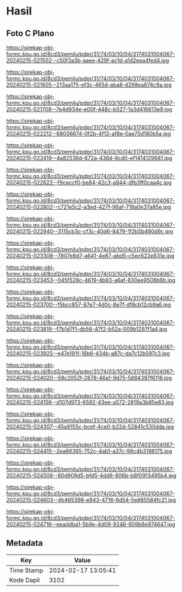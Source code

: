 # Hasil

## Foto C Plano

https://sirekap-obj-formc.kpu.go.id/8cd3/pemilu/pdpr/31/74/03/10/04/3174031004067-20240215-021502--c50f3a3b-aaee-429f-ac1d-a1d2eea4fed4.jpg

https://sirekap-obj-formc.kpu.go.id/8cd3/pemilu/pdpr/31/74/03/10/04/3174031004067-20240215-021605--213aa175-ef3c-465d-aba8-d268ea674c9a.jpg

https://sirekap-obj-formc.kpu.go.id/8cd3/pemilu/pdpr/31/74/03/10/04/3174031004067-20240215-021708--7e4d934e-e00f-448c-b527-1a3d416613e9.jpg

https://sirekap-obj-formc.kpu.go.id/8cd3/pemilu/pdpr/31/74/03/10/04/3174031004067-20240215-022212--68036674-0f2b-4f13-af8e-0ae75d180b5a.jpg

https://sirekap-obj-formc.kpu.go.id/8cd3/pemilu/pdpr/31/74/03/10/04/3174031004067-20240215-022419--4a82536d-672a-436d-9cd0-ef1414129681.jpg

https://sirekap-obj-formc.kpu.go.id/8cd3/pemilu/pdpr/31/74/03/10/04/3174031004067-20240215-022622--f9ceccf0-be84-42c3-a944-dfb3ff0caa4c.jpg

https://sirekap-obj-formc.kpu.go.id/8cd3/pemilu/pdpr/31/74/03/10/04/3174031004067-20240215-022802--c721e5c2-a3ed-427f-96af-718a0e37a85e.jpg

https://sirekap-obj-formc.kpu.go.id/8cd3/pemilu/pdpr/31/74/03/10/04/3174031004067-20240215-022940--3115cb3c-cf3c-40d6-8479-1f2b5b490d9c.jpg

https://sirekap-obj-formc.kpu.go.id/8cd3/pemilu/pdpr/31/74/03/10/04/3174031004067-20240215-023308--7807e8d7-a641-4e87-abd5-c5ec622e831e.jpg

https://sirekap-obj-formc.kpu.go.id/8cd3/pemilu/pdpr/31/74/03/10/04/3174031004067-20240215-023453--045f528c-4619-4b63-a6af-830ee9508b6b.jpg

https://sirekap-obj-formc.kpu.go.id/8cd3/pemilu/pdpr/31/74/03/10/04/3174031004067-20240215-023700--f5bcc857-87e7-4d0c-8e7f-df8cb12cb9a6.jpg

https://sirekap-obj-formc.kpu.go.id/8cd3/pemilu/pdpr/31/74/03/10/04/3174031004067-20240215-023819--f7b1d7f1-db56-47f2-b52a-009b1297f1a4.jpg

https://sirekap-obj-formc.kpu.go.id/8cd3/pemilu/pdpr/31/74/03/10/04/3174031004067-20240215-023925--e47e191f-16b6-434b-a87c-da7c12b597c3.jpg

https://sirekap-obj-formc.kpu.go.id/8cd3/pemilu/pdpr/31/74/03/10/04/3174031004067-20240215-024020--58c2052f-2878-46a1-9d75-5884397f6116.jpg

https://sirekap-obj-formc.kpu.go.id/8cd3/pemilu/pdpr/31/74/03/10/04/3174031004067-20240215-024156--d107d973-6592-43ee-a572-2819a3b85e83.jpg

https://sirekap-obj-formc.kpu.go.id/8cd3/pemilu/pdpr/31/74/03/10/04/3174031004067-20240215-024307--45a9155c-bcef-4ce0-b22d-52841c530dda.jpg

https://sirekap-obj-formc.kpu.go.id/8cd3/pemilu/pdpr/31/74/03/10/04/3174031004067-20240215-024415--2ea66365-752c-4ab1-a37c-98c4b3198175.jpg

https://sirekap-obj-formc.kpu.go.id/8cd3/pemilu/pdpr/31/74/03/10/04/3174031004067-20240215-024506--80d909d5-bfd5-4dd6-806b-b8f0913495b4.jpg

https://sirekap-obj-formc.kpu.go.id/8cd3/pemilu/pdpr/31/74/03/10/04/3174031004067-20240215-024603--4b465398-e843-4716-8d54-5e885584fc21.jpg

https://sirekap-obj-formc.kpu.go.id/8cd3/pemilu/pdpr/31/74/03/10/04/3174031004067-20240215-024716--eeaddba1-5b9e-4d09-9246-609b6e974647.jpg


## Metadata

| Key        | Value               |
| ---------- | ------------------- |
| Time Stamp | 2024-02-17 13:05:41 |
| Kode Dapil | 3102                |



